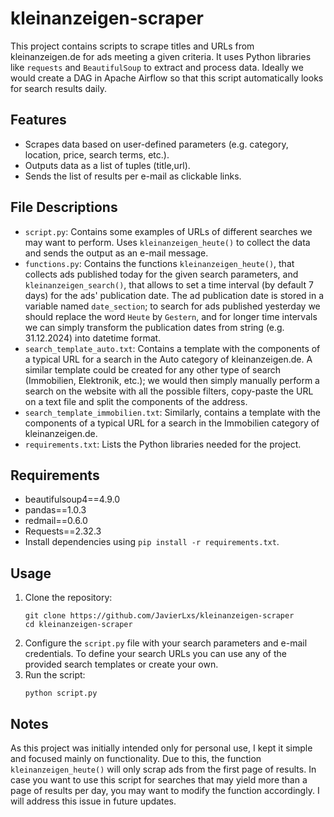 # kleinanzeigen-scraper
This project contains scripts to scrape titles and URLs from kleinanzeigen.de for ads meeting a given criteria.
It uses Python libraries like `requests` and `BeautifulSoup` to extract and process data.
Ideally we would create a DAG in Apache Airflow so that this script automatically looks for search results daily.

## Features
- Scrapes data based on user-defined parameters (e.g. category, location, price, search terms, etc.).
- Outputs data as a list of tuples (title,url).
- Sends the list of results per e-mail as clickable links.

## File Descriptions
- `script.py`: Contains some examples of URLs of different searches we may want to perform. Uses `kleinanzeigen_heute()` to collect the data and sends the output as an e-mail message.
- `functions.py`: Contains the functions `kleinanzeigen_heute()`, that collects ads published today for the given search parameters, and `kleinanzeigen_search()`, that allows to set a time interval (by default 7 days) for the ads' publication date. The ad publication date is stored in a variable named `date_section`; to search for ads published yesterday we should replace the word `Heute` by `Gestern`, and for longer time intervals we can simply transform the publication dates from string (e.g. 31.12.2024) into datetime format.
- `search_template_auto.txt`: Contains a template with the components of a typical URL for a search in the Auto category of kleinanzeigen.de. A similar template could be created for any other type of search (Immobilien, Elektronik, etc.); we would then simply manually perform a search on the website with all the possible filters, copy-paste the URL on a text file and split the components of the address.
- `search_template_immobilien.txt`: Similarly, contains a template with the components of a typical URL for a search in the Immobilien category of kleinanzeigen.de.
- `requirements.txt`: Lists the Python libraries needed for the project.

## Requirements
- beautifulsoup4==4.9.0
- pandas==1.0.3
- redmail==0.6.0
- Requests==2.32.3
- Install dependencies using `pip install -r requirements.txt`.

## Usage
1. Clone the repository:
   ```
   git clone https://github.com/JavierLxs/kleinanzeigen-scraper
   cd kleinanzeigen-scraper
   ```
2. Configure the `script.py` file with your search parameters and e-mail credentials. To define your search URLs you can use any of the provided search templates or create your own.
3. Run the script:
   ```
   python script.py
   ```
## Notes
As this project was initially intended only for personal use, I kept it simple and focused mainly on functionality. Due to this, the function `kleinanzeigen_heute()` will only scrap ads from the first page of results. In case you want to use this script for searches that may yield more than a page of results per day, you may want to modify the function accordingly. I will address this issue in future updates.

